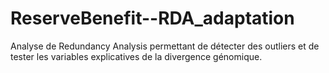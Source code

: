 # ReserveBenefit--RDA_adaptation
Analyse de Redundancy Analysis permettant de détecter des outliers et de tester les variables explicatives de la divergence génomique.
